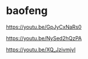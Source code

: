 # baofeng

https://youtu.be/GpJyCxNaRs0

https://youtu.be/NySed2hQzPA

https://youtu.be/XQ_JzivmjyI
